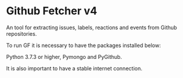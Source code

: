 # Github Fetcher v4
An tool for extracting issues, labels, reactions and events from Github repositories.

To run GF it is necessary to have the packages installed below:

Python 3.7.3 or higher,
Pymongo and
PyGithub.

It is also important to have a stable internet connection.
